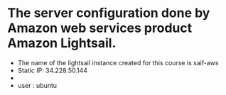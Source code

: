 # The server configuration done by Amazon web services product Amazon Lightsail.
- The name of the lightsail instance created for this course is saif-aws
- Static IP: 34.228.50.144
- 
- user : ubuntu
